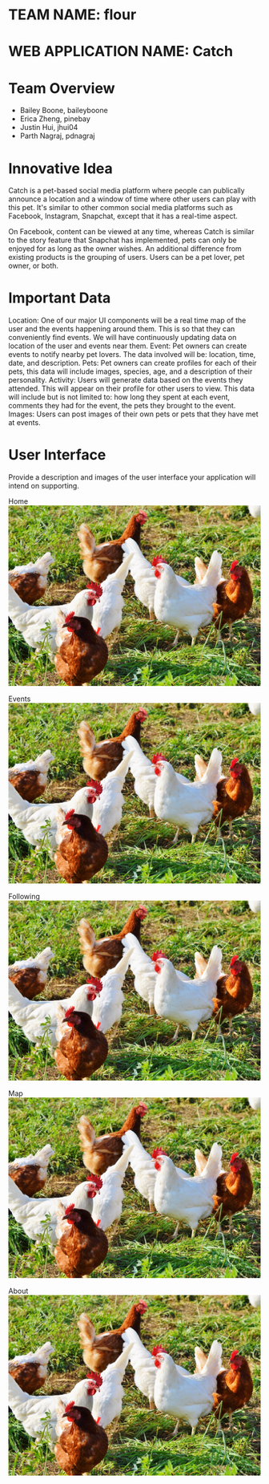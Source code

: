 # TEAM NAME: flour

# WEB APPLICATION NAME: Catch

# Team Overview

* Bailey Boone, baileyboone
* Erica Zheng, pinebay
* Justin Hui, jhui04
* Parth Nagraj, pdnagraj

# Innovative Idea

Catch is a pet-based social media platform where people can publically announce a location and a window of time where other users can play with this pet. It's similar to other common social media platforms such as Facebook, Instagram, Snapchat, except that it has a real-time aspect.

On Facebook, content can be viewed at any time, whereas Catch is similar to the story feature that Snapchat has implemented, pets can only be enjoyed for as long as the owner wishes. An additional difference from existing products is the grouping of users. Users can be a pet lover, pet owner, or both. 


# Important Data

Location: One of our major UI components will be a real time map of the user and the events happening around them. This is so that they can conveniently find events. We will have continuously updating data on location of the user and events near them.
Event: Pet owners can create events to notify nearby pet lovers. The data involved will be: location, time, date, and description.
Pets: Pet owners can create profiles for each of their pets, this data will include images, species, age, and a description of their personality.
Activity: Users will generate data based on the events they attended. This will appear on their profile for other users to view. This data will include but is not limited to: how long they spent at each event, comments they had for the event, the pets they brought to the event. 
Images: Users can post images of their own pets or pets that they have met at events. 


# User Interface

Provide a description and images of the user interface your
application will intend on supporting.


Home
![example image](imgs/chick.jpg)

Events
![example image](imgs/chick.jpg)

Following
![example image](imgs/chick.jpg)

Map
![example image](imgs/chick.jpg)

About
![example image](imgs/chick.jpg)
